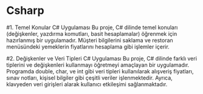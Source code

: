 # Csharp 

#1. Temel Konular C# Uygulaması
Bu proje, C# dilinde temel konuları (değişkenler, yazdırma komutları, basit hesaplamalar) öğrenmek için hazırlanmış bir uygulamadır. Müşteri bilgilerini saklama ve restoran menüsündeki yemeklerin fiyatlarını hesaplama gibi işlemler içerir.

#2. Değişkenler ve Veri Tipleri C# Uygulaması
Bu proje, C# dilinde farklı veri tiplerini ve değişkenleri kullanmayı öğretmeyi amaçlayan bir uygulamadır. Programda double, char, ve int gibi veri tipleri kullanılarak alışveriş fiyatları, sınav notları, kişisel bilgiler gibi çeşitli veriler işlenmektedir. Ayrıca, klavyeden veri girişleri alarak kullanıcı etkileşimi sağlanmaktadır.
